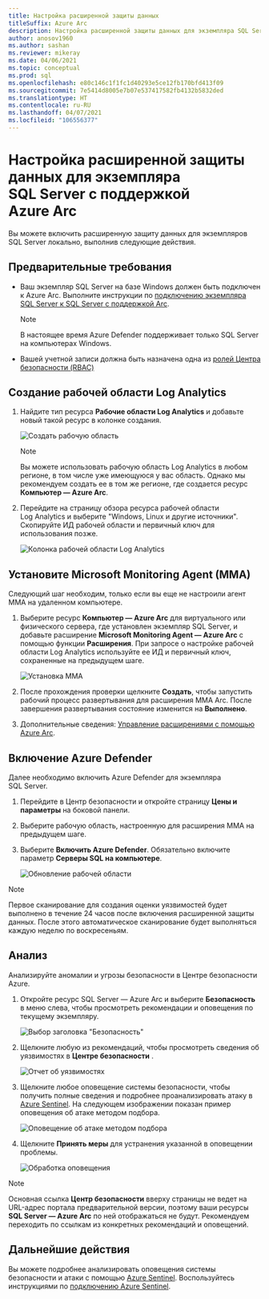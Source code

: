 ```yaml
---
title: Настройка расширенной защиты данных
titleSuffix: Azure Arc
description: Настройка расширенной защиты данных для экземпляра SQL Server с поддержкой Azure Arc
author: anosov1960
ms.author: sashan
ms.reviewer: mikeray
ms.date: 04/06/2021
ms.topic: conceptual
ms.prod: sql
ms.openlocfilehash: e80c146c1f1fc1d40293e5ce12fb170bfd413f09
ms.sourcegitcommit: 7e5414d8005e7b07e537417582fb4132b5832ded
ms.translationtype: HT
ms.contentlocale: ru-RU
ms.lasthandoff: 04/07/2021
ms.locfileid: "106556377"
---
```

# <a name="configure-advanced-data-security-for-azure-arc-enabled-sql-server-instance"></a>Настройка расширенной защиты данных для экземпляра SQL Server с поддержкой Azure Arc

Вы можете включить расширенную защиту данных для экземпляров SQL Server локально, выполнив следующие действия.

## <a name="prerequisites"></a>Предварительные требования

* Ваш экземпляр SQL Server на базе Windows должен быть подключен к Azure Arc. Выполните инструкции по [подключению экземпляра SQL Server к SQL Server с поддержкой Arc](connect.md).

   > [!NOTE]
   > В настоящее время Azure Defender поддерживает только SQL Server на компьютерах Windows.

* Вашей учетной записи должна быть назначена одна из [ролей Центра безопасности (RBAC)](/azure/security-center/security-center-permissions)


## <a name="create-a-log-analytics-workspace"></a>Создание рабочей области Log Analytics

1. Найдите тип ресурса __Рабочие области Log Analytics__ и добавьте новый такой ресурс в колонке создания.

   ![Создать рабочую область](media/configure-advanced-data-security/create-new-log-analytics-workspace.png)

   > [!NOTE]
   > Вы можете использовать рабочую область Log Analytics в любом регионе, в том числе уже имеющуюся у вас область. Однако мы рекомендуем создать ее в том же регионе, где создается ресурс __Компьютер — Azure Arc__.

1. Перейдите на страницу обзора ресурса рабочей области Log Analytics и выберите "Windows, Linux и другие источники". Скопируйте ИД рабочей области и первичный ключ для использования позже.

   ![Колонка рабочей области Log Analytics](media/configure-advanced-data-security/log-analytics-workspace-blade.png)

## <a name="install-microsoft-monitoring-agent-mma"></a>Установите Microsoft Monitoring Agent (MMA)

Следующий шаг необходим, только если вы еще не настроили агент MMA на удаленном компьютере.

1. Выберите ресурс __Компьютер — Azure Arc__ для виртуального или физического сервера, где установлен экземпляр SQL Server, и добавьте расширение __Microsoft Monitoring Agent — Azure Arc__ с помощью функции **Расширения**. При запросе о настройке рабочей области Log Analytics используйте ее ИД и первичный ключ, сохраненные на предыдущем шаге.

   ![Установка MMA](media/configure-advanced-data-security/install-mma-extension.png)

1. После прохождения проверки щелкните **Создать**, чтобы запустить рабочий процесс развертывания для расширения MMA Arc. После завершения развертывания состояние изменится на **Выполнено**.

1. Дополнительные сведения: [Управление расширениями с помощью Azure Arc](/azure/azure-arc/servers/manage-vm-extensions).

## <a name="enable-azure-defender"></a>Включение Azure Defender

Далее необходимо включить Azure Defender для экземпляра SQL Server.

1. Перейдите в Центр безопасности и откройте страницу **Цены и параметры** на боковой панели.

1. Выберите рабочую область, настроенную для расширения MMA на предыдущем шаге.

1. Выберите **Включить Azure Defender**. Обязательно включите параметр **Cерверы SQL на компьютере**.

   ![Обновление рабочей области](media/configure-advanced-data-security/enable-azure-defender.png)

 > [!NOTE]
   > Первое сканирование для создания оценки уязвимостей будет выполнено в течение 24 часов после включения расширенной защиты данных. После этого автоматическое сканирование будет выполняться каждую неделю по воскресеньям.

## <a name="explore"></a>Анализ

Анализируйте аномалии и угрозы безопасности в Центре безопасности Azure.

1. Откройте ресурс SQL Server — Azure Arc и выберите **Безопасность** в меню слева, чтобы просмотреть рекомендации и оповещения по текущему экземпляру.

   ![Выбор заголовка "Безопасность"](media/configure-advanced-data-security/security-heading-sql-server-arc.png)

1. Щелкните любую из рекомендаций, чтобы просмотреть сведения об уязвимостях в __Центре безопасности__ .

   ![Отчет об уязвимостях](media/configure-advanced-data-security/vulnerabilities-report.png)

1. Щелкните любое оповещение системы безопасности, чтобы получить полные сведения и подробнее проанализировать атаку в [Azure Sentinel](/azure/sentinel/overview). На следующем изображении показан пример оповещения об атаке методом подбора.

   ![Оповещение об атаке методом подбора](media/configure-advanced-data-security/brute-force-alert.png)

1. Щелкните **Принять меры** для устранения указанной в оповещении проблемы.

   ![Обработка оповещения](media/configure-advanced-data-security/brute-force-alert-mitigation.png)

> [!NOTE]
> Основная ссылка __Центр безопасности__ вверху страницы не ведет на URL-адрес портала предварительной версии, поэтому ваши ресурсы __SQL Server — Azure Arc__ по ней отображаться не будут. Рекомендуем переходить по ссылкам из конкретных рекомендаций и оповещений.

## <a name="next-steps"></a>Дальнейшие действия

Вы можете подробнее анализировать оповещения системы безопасности и атаки с помощью [Azure Sentinel](/azure/sentinel/overview). Воспользуйтесь инструкциями по [подключению Azure Sentinel](/azure/sentinel/connect-data-sources).
